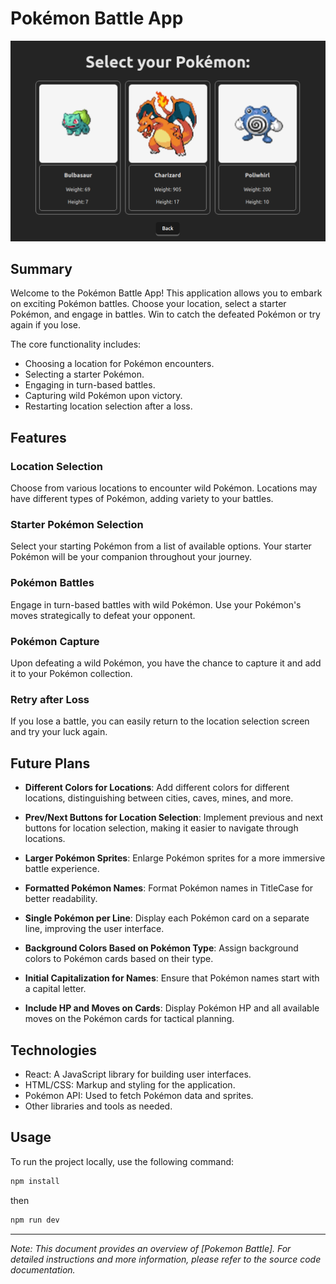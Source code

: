 # Pokémon Battle App

![Pokemon Battle Logo Image](/src/img/pokemon-battle.png)

## Summary

Welcome to the Pokémon Battle App! This application allows you to embark on exciting Pokémon battles. Choose your location, select a starter Pokémon, and engage in battles. Win to catch the defeated Pokémon or try again if you lose.

The core functionality includes:

- Choosing a location for Pokémon encounters.
- Selecting a starter Pokémon.
- Engaging in turn-based battles.
- Capturing wild Pokémon upon victory.
- Restarting location selection after a loss.

## Features

### Location Selection

Choose from various locations to encounter wild Pokémon. Locations may have different types of Pokémon, adding variety to your battles.

### Starter Pokémon Selection

Select your starting Pokémon from a list of available options. Your starter Pokémon will be your companion throughout your journey.

### Pokémon Battles

Engage in turn-based battles with wild Pokémon. Use your Pokémon's moves strategically to defeat your opponent.

### Pokémon Capture

Upon defeating a wild Pokémon, you have the chance to capture it and add it to your Pokémon collection.

### Retry after Loss

If you lose a battle, you can easily return to the location selection screen and try your luck again.

## Future Plans

- **Different Colors for Locations**: Add different colors for different locations, distinguishing between cities, caves, mines, and more.

- **Prev/Next Buttons for Location Selection**: Implement previous and next buttons for location selection, making it easier to navigate through locations.

- **Larger Pokémon Sprites**: Enlarge Pokémon sprites for a more immersive battle experience.

- **Formatted Pokémon Names**: Format Pokémon names in TitleCase for better readability.

- **Single Pokémon per Line**: Display each Pokémon card on a separate line, improving the user interface.

- **Background Colors Based on Pokémon Type**: Assign background colors to Pokémon cards based on their type.

- **Initial Capitalization for Names**: Ensure that Pokémon names start with a capital letter.

- **Include HP and Moves on Cards**: Display Pokémon HP and all available moves on the Pokémon cards for tactical planning.

## Technologies

- React: A JavaScript library for building user interfaces.
- HTML/CSS: Markup and styling for the application.
- Pokémon API: Used to fetch Pokémon data and sprites.
- Other libraries and tools as needed.

## Usage

To run the project locally, use the following command:

```bash
npm install
```

then

```bash
npm run dev
```

---

_Note: This document provides an overview of [Pokemon Battle]. For detailed instructions and more information, please refer to the source code documentation._
